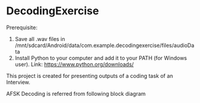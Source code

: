 # DecodingExercise

Prerequisite: 
1. Save all .wav files in /mnt/sdcard/Android/data/com.example.decodingexercise/files/audioData
2. Install Python to your computer and add it to your PATH (for Windows user).
    Link: https://www.python.org/downloads/
    
This project is created for presenting outputs of a coding task of an Interview.

AFSK Decoding is referred from following block diagram

